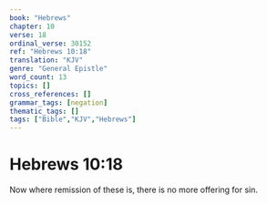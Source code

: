 ```yaml
---
book: "Hebrews"
chapter: 10
verse: 18
ordinal_verse: 30152
ref: "Hebrews 10:18"
translation: "KJV"
genre: "General Epistle"
word_count: 13
topics: []
cross_references: []
grammar_tags: [negation]
thematic_tags: []
tags: ["Bible","KJV","Hebrews"]
---
```


# Hebrews 10:18

Now where remission of these is, there is no more offering for sin.
